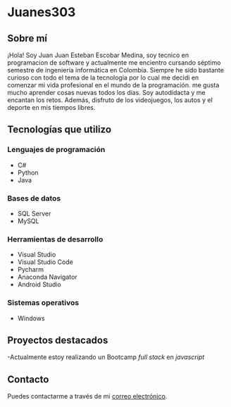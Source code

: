 # Juanes303

## Sobre mí

¡Hola! Soy Juan Juan Esteban Escobar Medina, soy tecnico en programacion de software y actualmente me encientro cursando séptimo semestre de ingeniería informática en Colombia. Siempre he sido bastante curioso con todo el tema de la tecnologia por lo cual me decidi en comenzar mi vida profesional en el mundo de la programación. me gusta mucho aprender cosas nuevas todos los días. Soy autodidacta y me encantan los retos. Además, disfruto de los videojuegos, los autos y el deporte en mis tiempos libres.

## Tecnologías que utilizo

### Lenguajes de programación

-  C#
- Python
- Java

### Bases de datos

- SQL Server
- MySQL

### Herramientas de desarrollo

- Visual Studio
- Visual Studio Code
- Pycharm
- Anaconda Navigator
- Android Studio

### Sistemas operativos

- Windows

## Proyectos destacados

-Actualmente estoy realizando un Bootcamp *full stack* en *javascript*

## Contacto

Puedes contactarme a través de mi [correo electrónico](mailto:juanes303@gmail.com).
